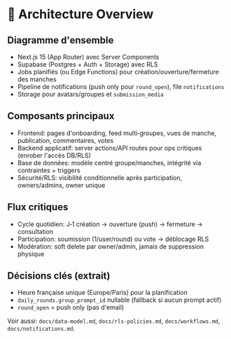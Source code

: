# 🔎 Architecture Overview

## Diagramme d'ensemble

- Next.js 15 (App Router) avec Server Components
- Supabase (Postgres + Auth + Storage) avec RLS
- Jobs planifiés (ou Edge Functions) pour création/ouverture/fermeture des manches
- Pipeline de notifications (push only pour `round_open`), file `notifications`
- Storage pour avatars/groupes et `submission_media`

## Composants principaux

- Frontend: pages d'onboarding, feed multi‑groupes, vues de manche, publication, commentaires, votes
- Backend applicatif: server actions/API routes pour ops critiques (enrober l'accès DB/RLS)
- Base de données: modèle centré groupe/manches, intégrité via contraintes + triggers
- Sécurité/RLS: visibilité conditionnelle après participation, owners/admins, owner unique

## Flux critiques

- Cycle quotidien: J‑1 création → ouverture (push) → fermeture → consultation
- Participation: soumission (1/user/round) ou vote → déblocage RLS
- Modération: soft delete par owner/admin, jamais de suppression physique

## Décisions clés (extrait)

- Heure française unique (Europe/Paris) pour la planification
- `daily_rounds.group_prompt_id` nullable (fallback si aucun prompt actif)
- `round_open` = push only (pas d'email)

Voir aussi: `docs/data-model.md`, `docs/rls-policies.md`, `docs/workflows.md`, `docs/notifications.md`.

